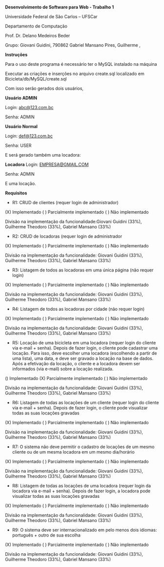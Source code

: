**Desenvolvimento de Software para Web - Trabalho 1**

Universidade Federal de São Carlos – UFSCar

Departamento de Computação

Prof. Dr. Delano Medeiros Beder

Grupo:
Giovani Guidini, 790862
Gabriel Mansano Pires, 
Guilherme , 

**Instruções**

Para o uso deste programa é necessário ter o MySQL instalado na máquina

Executar as criações e inserções no arquivo create.sql localizado em Bicicleta/db/MySQL/create.sql

Com isso serão gerados dois usuários, 

**Usuário ADMIN**

Login: abc@123.com.bc 

Senha: ADMIN 

**Usuário Normal**

Login: def@123.com.bc

Senha: USER

E será gerado também uma locadora:

**Locadora**
Login: EMPRESA@GMAIL.COM

Senha: ADMIN

E uma locação.



**Requisitos**
- R1: CRUD de clientes (requer login de administrador)
  
(X) Implementado ( ) Parcialmente implementado ( ) Não implementado

Divisão na implementação da funcionalidade:Giovani Guidini (33%), Guilherme Theodoro (33%), Gabriel Mansano (33%)

- R2: CRUD de locadoras (requer login de administrador

(X) Implementado ( ) Parcialmente implementado ( ) Não implementado

Divisão na implementação da funcionalidade: Giovani Guidini (33%), Guilherme Theodoro (33%), Gabriel Mansano (33%)

- R3: Listagem de todos as locadoras em uma única página (não requer login)
  
(X) Implementado ( ) Parcialmente implementado ( ) Não implementado

Divisão na implementação da funcionalidade: Giovani Guidini (33%), Guilherme Theodoro (33%), Gabriel Mansano (33%)

- R4: Listagem de todos as locadoras por cidade (não requer login)
  
(X) Implementado ( ) Parcialmente implementado ( ) Não implementado

Divisão na implementação da funcionalidade: Giovani Guidini (33%), Guilherme Theodoro (33%), Gabriel Mansano (33%)

- R5: Locação de uma bicicleta em uma locadora (requer login do cliente via e-mail + senha).
Depois de fazer login, o cliente pode cadastrar uma locação. Para isso, deve escolher uma
locadora (escolhendo a partir de uma lista), uma data, e deve ser gravado a locação na base de
dados. Após a efetivação da locação, o cliente e a locadora devem ser informados (via e-mail)
sobre a locação realizada.

() Implementado (X) Parcialmente implementado ( ) Não implementado

Divisão na implementação da funcionalidade: Giovani Guidini (33%), Guilherme Theodoro (33%), Gabriel Mansano (33%)

- R6: Listagem de todas as locações de um cliente (requer login do cliente via e-mail + senha).
Depois de fazer login, o cliente pode visualizar todas as suas locações gravadas

(X) Implementado ( ) Parcialmente implementado ( ) Não implementado

Divisão na implementação da funcionalidade: Giovani Guidini (33%), Guilherme Theodoro (33%), Gabriel Mansano (33%)

- R7: O sistema não deve permitir o cadastro de locações de um mesmo cliente ou de um mesma
locadora em um mesmo dia/horário

(X) Implementado ( ) Parcialmente implementado ( ) Não implementado

Divisão na implementação da funcionalidade: Giovani Guidini (33%), Guilherme Theodoro (33%), Gabriel Mansano (33%)

- R8: Listagem de todas as locações de uma locadora (requer login da locadora via e-mail + senha).
Depois de fazer login, a locadora pode visualizar todas as suas locações gravadas

(X) Implementado ( ) Parcialmente implementado ( ) Não implementado

Divisão na implementação da funcionalidade: Giovani Guidini (33%), Guilherme Theodoro (33%), Gabriel Mansano (33%)

- R9: O sistema deve ser internacionalizado em pelo menos dois idiomas: português + outro de
sua escolha

(X) Implementado ( ) Parcialmente implementado ( ) Não implementado

Divisão na implementação da funcionalidade: Giovani Guidini (33%), Guilherme Theodoro (33%), Gabriel Mansano (33%)
